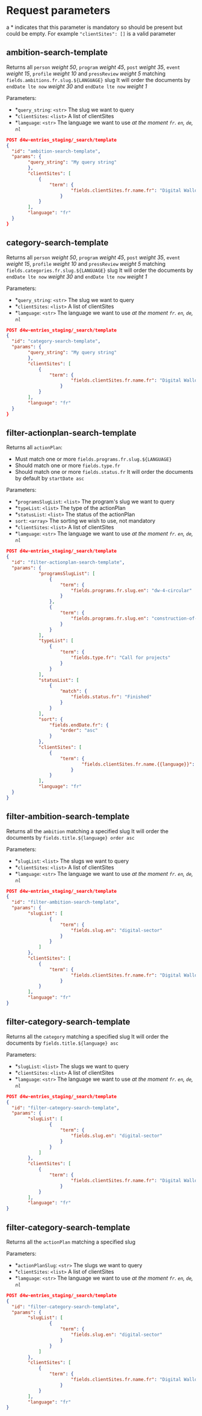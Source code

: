 # Request parameters

a \* indicates that this parameter is mandatory so should be present but could be empty. For example `"clientSites": []` is a valid parameter

## ambition-search-template

Returns all `person` _weight 50_, `program` _weight 45_, `post` _weight 35_, `event` _weight 15_, `profile` _weight 10_ and `pressReview` _weight 5_ matching `fields.ambitions.fr.slug.${LANGUAGE}` slug
It will order the documents by `endDate lte now` _weight 30_ and `endDate lte now` _weight 1_

Parameters:
  * \*`query_string`: `<str>` The slug we want to query
  * \*`clientSites`: `<list>` A list of clientSites
  * \*`lamguage`: `<str>` The language we want to use _at the moment `fr`. `en`, `de`, `nl`_

```json
POST d4w-entries_staging/_search/template
{
  "id": "ambition-search-template",
  "params": {
        "query_string": "My query string"
        },
        "clientSites": [
            {
                "term": {
                        "fields.clientSites.fr.name.fr": "Digital Wallonia"
                    }
            }
        ],
        "language": "fr"
  }
}
```

## category-search-template

Returns all `person` _weight 50_, `program` _weight 45_, `post` _weight 35_, `event` _weight 15_, `profile` _weight 10_ and `pressReview` _weight 5_ matching `fields.categories.fr.slug.${LANGUAGE}` slug
It will order the documents by `endDate lte now` _weight 30_ and `endDate lte now` _weight 1_

Parameters:
  * \*`query_string`: `<str>` The slug we want to query
  * \*`clientSites`: `<list>` A list of clientSites
  * \*`lamguage`: `<str>` The language we want to use _at the moment `fr`. `en`, `de`, `nl`_

```json
POST d4w-entries_staging/_search/template
{
  "id": "category-search-template",
  "params": {
        "query_string": "My query string"
        },
        "clientSites": [
            {
                "term": {
                        "fields.clientSites.fr.name.fr": "Digital Wallonia"
                    }
            }
        ],
        "language": "fr"
  }
}
```

## filter-actionplan-search-template

Returns all `actionPlan`:
* Must match one or more `fields.programs.fr.slug.${LANGUAGE}`
* Should match one or more `fields.type.fr`
* Should match one or more `fields.status.fr`
It will order the documents by default by `startDate asc`

Parameters:
  * \*`programsSlugList`: `<list>` The program's slug we want to query
  * \*`typeList`: `<list>` The type of the actionPlan
  * \*`statusList`: `<list>` The status of the actionPlan
  * `sort`: `<array>` The sorting we wish to use, not mandatory
  * \*`clientSites`: `<list>` A list of clientSites
  * \*`lamguage`: `<str>` The language we want to use _at the moment `fr`. `en`, `de`, `nl`_

```json
POST d4w-entries_staging/_search/template
{
  "id": "filter-actionplan-search-template",
  "params": {
            "programsSlugList": [
                {
                    "term": {
                        "fields.programs.fr.slug.en": "dw-4-circular"
                    }
                },
                {
                    "term": {
                        "fields.programs.fr.slug.en": "construction-of-the-future/"
                    }
                }
            ],
            "typeList": [
                {
                    "term": {
                        "fields.type.fr": "Call for projects"
                    }
                }
            ],
            "statusList": [
                {
                    "match": {
                        "fields.status.fr": "Finished"
                    }
                }
            ],
            "sort": {
                "fields.endDate.fr": {
                    "order": "asc"
                }
            },
            "clientSites": [
                {
                    "term": {
                            "fields.clientSites.fr.name.{{language}}": "Digital Wallonia"
                        }
                }
            ],
            "language": "fr"
  }
}
```

## filter-ambition-search-template

Returns all the `ambition` matching a specified slug
It will order the documents by `fields.title.${language} order asc`

Parameters:
  * \*`slugList`: `<list>` The slugs we want to query
  * \*`clientSites`: `<list>` A list of clientSites
  * \*`lamguage`: `<str>` The language we want to use _at the moment `fr`. `en`, `de`, `nl`_

```json
POST d4w-entries_staging/_search/template
{
  "id": "filter-ambition-search-template",
  "params": {
        "slugList": [
                {
                    "term": {
                        "fields.slug.en": "digital-sector"
                    }
                }
            ]
        },
        "clientSites": [
            {
                "term": {
                        "fields.clientSites.fr.name.fr": "Digital Wallonia"
                    }
            }
        ],
        "language": "fr"
}
```

## filter-category-search-template

Returns all the `category` matching a specified slug
It will order the documents by `fields.title.${language} asc`

Parameters:
  * \*`slugList`: `<list>` The slugs we want to query
  * \*`clientSites`: `<list>` A list of clientSites
  * \*`lamguage`: `<str>` The language we want to use _at the moment `fr`. `en`, `de`, `nl`_

```json
POST d4w-entries_staging/_search/template
{
  "id": "filter-category-search-template",
  "params": {
        "slugList": [
                {
                    "term": {
                        "fields.slug.en": "digital-sector"
                    }
                }
            ]
        },
        "clientSites": [
            {
                "term": {
                        "fields.clientSites.fr.name.fr": "Digital Wallonia"
                    }
            }
        ],
        "language": "fr"
}
```

## filter-category-search-template

Returns all the `actionPlan` matching a specified slug

Parameters:
  * \*`actionPlanSlug`: `<str>` The slugs we want to query
  * \*`clientSites`: `<list>` A list of clientSites
  * \*`lamguage`: `<str>` The language we want to use _at the moment `fr`. `en`, `de`, `nl`_

```json
POST d4w-entries_staging/_search/template
{
  "id": "filter-category-search-template",
  "params": {
        "slugList": [
                {
                    "term": {
                        "fields.slug.en": "digital-sector"
                    }
                }
            ]
        },
        "clientSites": [
            {
                "term": {
                        "fields.clientSites.fr.name.fr": "Digital Wallonia"
                    }
            }
        ],
        "language": "fr"
}
```
